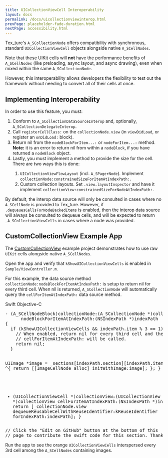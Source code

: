 ```yaml
---
title: UICollectionViewCell Interoperability
layout: docs
permalink: /docs/uicollectionviewinterop.html
prevPage: placeholder-fade-duration.html
nextPage: accessibility.html
---
```


Tex_ture's `A_SCollectionNode` offers compatibility with synchronous, standard `UICollectionViewCell` objects alongside native `A_SCellNodes`. 

Note that these UIKit cells will **not** have the performance benefits of `A_SCellNodes` (like preloading, async layout, and async drawing), even when mixed within the same `A_SCollectionNode`. 

However, this interoperability allows developers the flexibility to test out the framework without needing to convert all of their cells at once. 

## Implementing Interoperability

In order to use this feature, you must:

<ol>
<li>Conform to <code>A_SCollectionDataSourceInterop</code> and, optionally, <code>A_SCollectionDelegateInterop</code>.</li>
<li>Call <code>registerCellClass:</code> on the <code>collectionNode.view</code> (in <code>viewDidLoad</code>, or register an <code>onDidLoad:</code> block).</li>
<li>Return nil from the <code>nodeBlockForItem...:</code> or <code>nodeForItem...:</code> method. <b>Note:</b> it is an error to return nil from within a <code>nodeBlock</code>, if you have returned a <code>nodeBlock</code> object.</li>
<li>Lastly, you must implement a method to provide the size for the cell. There are two ways this is done:</li>
<ol>
<li><code>UICollectionViewFlowLayout</code> (incl. <code>A_SPagerNode</code>). Implement
 <code>collectionNode:constrainedSizeForItemAtIndexPath:</code>.</li>
<li>Custom collection layouts. Set <code>.view.layoutInspector</code> and have it implement
 <code>collectionView:constrainedSizeForNodeAtIndexPath:</code>.</li>
</ol>
</ol>

By default, the interop data source will only be consulted in cases where no `A_SCellNode` is provided to Tex_ture. However, if <code>.dequeuesCellsForNodeBackedItems</code> is enabled, then the interop data source will always be consulted to dequeue cells, and will be expected to return <code>_A_SCollectionViewCells</code> in cases where a node was provided.

## CustomCollectionView Example App

The [CustomCollectionView](https://github.com/texturegroup/texture/tree/master/examples/CustomCollectionView) example project demonstrates how to use raw `UIKit` cells alongside native `A_SCellNodes`.

Open the app and verify that `kShowUICollectionViewCells` is enabled in `Sample/ViewController.m`. 

For this example, the data source method `collectionNode:nodeBlockForItemAtIndexPath:` is setup to return nil for every third cell. When nil is returned, `A_SCollectionNode` will automatically query the `cellForItemAtIndexPath:` data source method. 

<div class = "highlight-group">
<span class="language-toggle">
  <a data-lang="swift" class="swiftButton">Swift</a>
  <a data-lang="objective-c" class = "active objcButton">Objective-C</a>
</span>

<div class = "code">
  <pre lang="objc" class="objcCode">
- (A_SCellNodeBlock)collectionNode:(A_SCollectionNode *)collectionNode 
      nodeBlockForItemAtIndexPath:(NSIndexPath *)indexPath
{
  if (kShowUICollectionViewCells && indexPath.item % 3 == 1) {
    // When enabled, return nil for every third cell and then 
    // cellForItemAtIndexPath: will be called.
    return nil;
  }
  
  UIImage *image = _sections[indexPath.section][indexPath.item];
  return ^{
    return [[ImageCellNode alloc] initWithImage:image];
  };
}

- (UICollectionViewCell *)collectionView:(UICollectionView *)collectionView 
                  cellForItemAtIndexPath:(NSIndexPath *)indexPath
{
  return [_collectionNode.view dequeueReusableCellWithReuseIdentifier:kReuseIdentifier 
                                                         forIndexPath:indexPath];
}
  </pre>

  <pre lang="swift" class = "swiftCode hidden">
  // Click the "Edit on GitHub" button at the bottom of this 
  // page to contribute the swift code for this section. Thanks!
  </pre>
</div>
</div>

Run the app to see the orange `UICollectionViewCells` interspersed every 3rd cell among the `A_SCellNodes` containing images.

